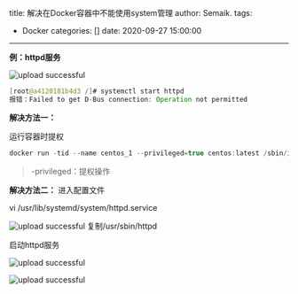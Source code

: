 title: 解决在Docker容器中不能使用system管理
author: Semaik.
tags:
  - Docker
categories: []
date: 2020-09-27 15:00:00
---
**例：httpd服务**

![upload successful](/images/pasted-85.png)
```java
[root@a4120181b4d3 /]# systemctl start httpd
报错：Failed to get D-Bus connection: Operation not permitted
```
 
**解决方法一：**

运行容器时提权
```java
docker run -tid --name centos_1 --privileged=true centos:latest /sbin/init
```
>-privileged：提权操作

**解决方法二：**
进入配置文件

vi /usr/lib/systemd/system/httpd.service

![upload successful](/images/pasted-86.png)
复制/usr/sbin/httpd

启动httpd服务

![upload successful](/images/pasted-87.png)

![upload successful](/images/pasted-88.png)